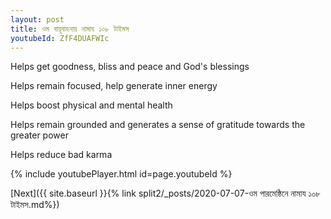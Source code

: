 ```yaml
---
layout: post
title: ওম বায়ূবাহনায় নামায ১০৮ টাইমস
youtubeId: ZfF4DUAFWIc
---
```

 
 
Helps get goodness, bliss and peace and God's blessings
 
Helps remain focused, help generate inner energy 
 
Helps boost physical and mental health 
 
Helps remain grounded and generates a sense of gratitude towards the greater power 
 
Helps reduce bad karma
 
 
 
 


{% include youtubePlayer.html id=page.youtubeId %}
 
[Next]({{ site.baseurl }}{% link  split2/_posts/2020-07-07-ওম পারমেষ্ঠিনে নামায ১০৮ টাইমস.md%})
 
